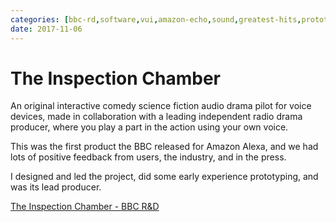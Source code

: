 ```yaml
---
categories: [bbc-rd,software,vui,amazon-echo,sound,greatest-hits,prototyping,team-lead,producer]
date: 2017-11-06
---
```


# The Inspection Chamber

An original interactive comedy science fiction audio drama pilot for voice devices, made in collaboration with a leading independent radio drama producer, where you play a part in the action using your own voice.

This was the first product the BBC released for Amazon Alexa, and we had lots of positive feedback from users, the industry, and in the press. 

I designed and led the project, did some early experience prototyping, and was its lead producer.

[The Inspection Chamber - BBC R&D](https://www.bbc.co.uk/rd/blog/2017-09-voice-ui-inspection-chamber-audio-drama)